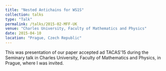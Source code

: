 ```yaml
---
title: "Nested Antichains for WS1S"
collection: talks
type: "Talk"
permalink: /talks/2015-02-MFF-UK
venue: "Charles University, Faculty of Mathematics and Physics"
date: 2015-04-10
location: "Prague, Czech Republic"
---
```


This was presentation of our paper accepted ad TACAS'15 during the Seminary talk in Charles
University, Faculty of Mathematics and Physics, in Prague, where I was invited.
